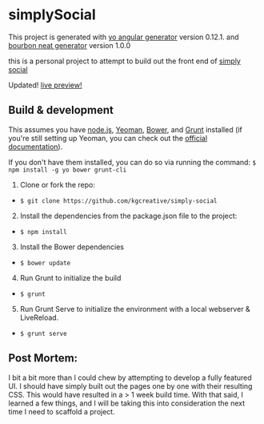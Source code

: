 # simplySocial

This project is generated with [yo angular generator](https://github.com/yeoman/generator-angular)
version 0.12.1. and  [bourbon neat generator](https://github.com/koolth/generator-bourbon-neat) version 1.0.0

this is a personal project to attempt to build out the front end of [simply social](https://projects.invisionapp.com/boards/2BAT3RAH8Q7/)

Updated! [live preview!](http://kevingarcia.me)

## Build & development

This assumes you have [node.js](https://nodejs.org/), [Yeoman](http://yeoman.io/), [Bower](http://bower.io/), and [Grunt](http://gruntjs.com/) installed (if you're still setting up Yeoman, you can check out the [official documentation](http://yeoman.io/learning/index.html)).

If you don't have them installed, you can do so via running the command:
`$ npm install -g yo bower grunt-cli`

1.  Clone or fork the repo:
  * `$ git clone https://github.com/kgcreative/simply-social`

2.  Install the dependencies from the package.json file to the project:
  * `$ npm install`

3.  Install the Bower dependencies 
  * `$ bower update`

4.  Run Grunt to initialize the build
  * `$ grunt`

5.  Run Grunt Serve to initialize the environment with a local webserver & LiveReload.
  * `$ grunt serve`

## Post Mortem:

I bit a bit more than I could chew by attempting to develop a fully featured UI. I should have simply built out the pages one by one with their resulting CSS. This would have resulted in a > 1 week build time. With that said, I learned a few things, and I will be taking this into consideration the next time I need to scaffold a project.
